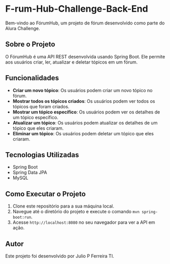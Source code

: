 ﻿# F-rum-Hub-Challenge-Back-End

Bem-vindo ao FórumHub, um projeto de fórum desenvolvido como parte do Alura Challenge.

## Sobre o Projeto

O FórumHub é uma API REST desenvolvida usando Spring Boot. Ele permite aos usuários criar, ler, atualizar e deletar tópicos em um fórum.

## Funcionalidades

- **Criar um novo tópico**: Os usuários podem criar um novo tópico no fórum.
- **Mostrar todos os tópicos criados**: Os usuários podem ver todos os tópicos que foram criados.
- **Mostrar um tópico específico**: Os usuários podem ver os detalhes de um tópico específico.
- **Atualizar um tópico**: Os usuários podem atualizar os detalhes de um tópico que eles criaram.
- **Eliminar um tópico**: Os usuários podem deletar um tópico que eles criaram.

## Tecnologias Utilizadas

- Spring Boot
- Spring Data JPA
- MySQL

## Como Executar o Projeto

1. Clone este repositório para a sua máquina local.
2. Navegue até o diretório do projeto e execute o comando `mvn spring-boot:run`.
3. Acesse `http://localhost:8080` no seu navegador para ver a API em ação.

## Autor

Este projeto foi desenvolvido por Julio P Ferreira TI.
